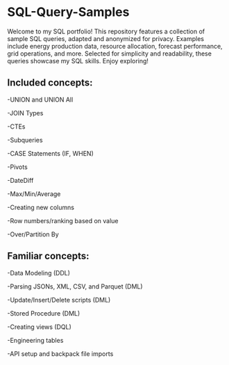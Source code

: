 # SQL-Query-Samples
Welcome to my SQL portfolio! This repository features a collection of sample SQL queries, adapted and anonymized for privacy. Examples include energy production data, resource allocation, forecast performance, grid operations, and more. Selected for simplicity and readability, these queries showcase my SQL skills. Enjoy exploring!

## Included concepts:

-UNION and UNION All

-JOIN Types

-CTEs

-Subqueries

-CASE Statements (IF, WHEN)

-Pivots

-DateDiff

-Max/Min/Average

-Creating new columns

-Row numbers/ranking based on value

-Over/Partition By

## Familiar concepts:

-Data Modeling (DDL)

-Parsing JSONs, XML, CSV, and Parquet (DML)

-Update/Insert/Delete scripts (DML)

-Stored Procedure (DML)

-Creating views (DQL)

-Engineering tables

-API setup and backpack file imports
